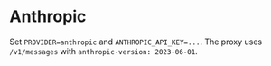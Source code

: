 # Anthropic

Set `PROVIDER=anthropic` and `ANTHROPIC_API_KEY=...`. The proxy uses `/v1/messages` with `anthropic-version: 2023-06-01`.
